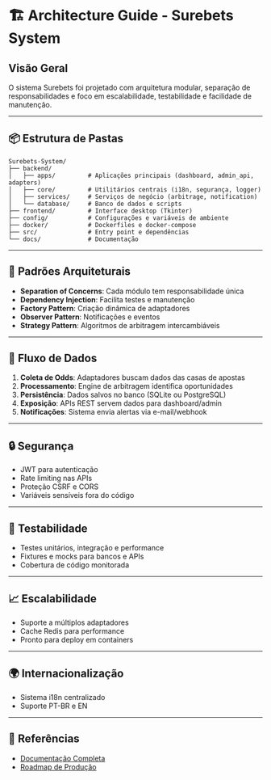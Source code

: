 # 🏗️ Architecture Guide - Surebets System

## Visão Geral

O sistema Surebets foi projetado com arquitetura modular, separação de responsabilidades e foco em escalabilidade, testabilidade e facilidade de manutenção.

---

## 📦 Estrutura de Pastas

```
Surebets-System/
├── backend/
│   ├── apps/         # Aplicações principais (dashboard, admin_api, adapters)
│   ├── core/         # Utilitários centrais (i18n, segurança, logger)
│   ├── services/     # Serviços de negócio (arbitrage, notification)
│   └── database/     # Banco de dados e scripts
├── frontend/         # Interface desktop (Tkinter)
├── config/           # Configurações e variáveis de ambiente
├── docker/           # Dockerfiles e docker-compose
├── src/              # Entry point e dependências
└── docs/             # Documentação
```

---

## 🔗 Padrões Arquiteturais

- **Separation of Concerns**: Cada módulo tem responsabilidade única
- **Dependency Injection**: Facilita testes e manutenção
- **Factory Pattern**: Criação dinâmica de adaptadores
- **Observer Pattern**: Notificações e eventos
- **Strategy Pattern**: Algoritmos de arbitragem intercambiáveis

---

## 🔄 Fluxo de Dados

1. **Coleta de Odds**: Adaptadores buscam dados das casas de apostas
2. **Processamento**: Engine de arbitragem identifica oportunidades
3. **Persistência**: Dados salvos no banco (SQLite ou PostgreSQL)
4. **Exposição**: APIs REST servem dados para dashboard/admin
5. **Notificações**: Sistema envia alertas via e-mail/webhook

---

## 🔒 Segurança

- JWT para autenticação
- Rate limiting nas APIs
- Proteção CSRF e CORS
- Variáveis sensíveis fora do código

---

## 🧪 Testabilidade

- Testes unitários, integração e performance
- Fixtures e mocks para bancos e APIs
- Cobertura de código monitorada

---

## 📈 Escalabilidade

- Suporte a múltiplos adaptadores
- Cache Redis para performance
- Pronto para deploy em containers

---

## 🌍 Internacionalização

- Sistema i18n centralizado
- Suporte PT-BR e EN

---

## 🔗 Referências

- [Documentação Completa](DESENVOLVIMENTO_COMPLETO.md)
- [Roadmap de Produção](PRODUCTION_ROADMAP.md)
